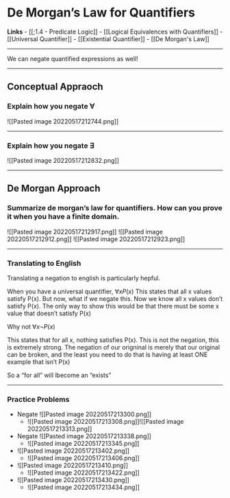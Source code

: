 # De Morgan’s Law for Quantifiers 

**Links** - [[;1.4 - Predicate Logic]]
		   - [[Logical Equivalences with Quantifiers]]
		   - [[Universal Quantifier]]
		   - [[Existential Quantifier]]
		   - [[De Morgan's Law]]

---

We can negate quantified expressions as well!

---

## Conceptual Appraoch
### Explain how you negate $\forall$
![[Pasted image 20220517212744.png]]

----


### Explain how you negate $\exists$
![[Pasted image 20220517212832.png]]


---
## De Morgan Approach

### Summarize de morgan’s law for quantifiers. How can you prove it when you have a finite domain. 
![[Pasted image 20220517212917.png]]
![[Pasted image 20220517212912.png]]
![[Pasted image 20220517212923.png]]





----

### Translating to English
Translating a negation to english is particularly hepful. 

When you have a universal quantifier, 
$\forall x P(x)$
This states that all x values satisfy P(x).
But now, what if we negate this. Now we know all x values don’t satisfy P(x). 
The only way to show this would be that there must be some x value that doesn’t satisfy P(x)

Why not
$\forall x \neg{P(x)}$

This states that for all x, nothing satisfies P(x). This is not the negation, this is extremely strong. The negation of our origninal is merely that our original can be broken, and the least you need to do that is having at least ONE example that isn’t P(x)

So a “for all” will lbecome an “exists”


---

### Practice Problems

- Negate ![[Pasted image 20220517213300.png]]
	- ![[Pasted image 20220517213308.png]]![[Pasted image 20220517213313.png]]
- Negate ![[Pasted image 20220517213338.png]]
	- ![[Pasted image 20220517213345.png]]
- ![[Pasted image 20220517213402.png]]
	- ![[Pasted image 20220517213406.png]]
- ![[Pasted image 20220517213410.png]]
	- ![[Pasted image 20220517213422.png]]
- ![[Pasted image 20220517213430.png]]
	- ![[Pasted image 20220517213434.png]]